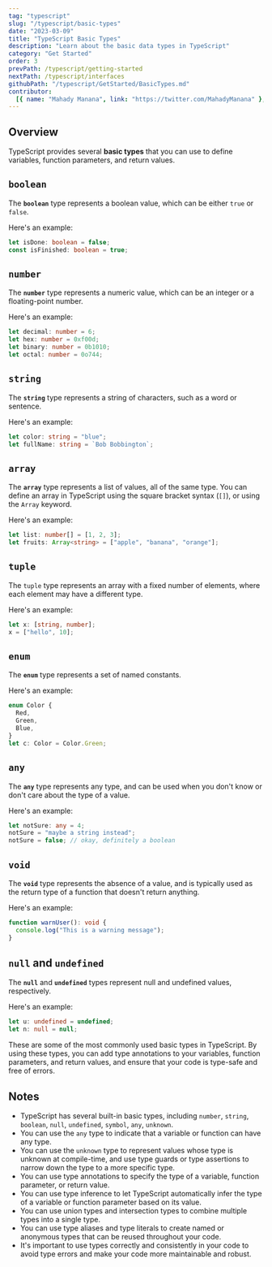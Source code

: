 ```yaml
---
tag: "typescript"
slug: "/typescript/basic-types"
date: "2023-03-09"
title: "TypeScript Basic Types"
description: "Learn about the basic data types in TypeScript"
category: "Get Started"
order: 3
prevPath: /typescript/getting-started
nextPath: /typescript/interfaces
githubPath: "/typescript/GetStarted/BasicTypes.md"
contributor:
  [{ name: "Mahady Manana", link: "https://twitter.com/MahadyManana" }, { name: "Haja", link: "https://twitter.com/Haja261M" }]
---
```


## Overview

TypeScript provides several **basic types** that you can use to define variables, function parameters, and return values.



## `boolean`

The **`boolean`** type represents a boolean value, which can be either `true` or `false`.

Here's an example:

```ts
let isDone: boolean = false;
const isFinished: boolean = true;
```

## `number`

The **`number`** type represents a numeric value, which can be an integer or a floating-point number.

Here's an example:

```ts
let decimal: number = 6;
let hex: number = 0xf00d;
let binary: number = 0b1010;
let octal: number = 0o744;
```

## `string`

The **`string`** type represents a string of characters, such as a word or sentence.

Here's an example:

```typescript
let color: string = "blue";
let fullName: string = `Bob Bobbington`;
```

## `array`

The **`array`** type represents a list of values, all of the same type. You can define an array in TypeScript using the square bracket syntax (`[]`), or using the `Array` keyword.

Here's an example:

```typescript
let list: number[] = [1, 2, 3];
let fruits: Array<string> = ["apple", "banana", "orange"];
```

## `tuple`

The `tuple` type represents an array with a fixed number of elements, where each element may have a different type.

Here's an example:

```typescript
let x: [string, number];
x = ["hello", 10];
```

## `enum`

The **`enum`** type represents a set of named constants.

Here's an example:

```ts
enum Color {
  Red,
  Green,
  Blue,
}
let c: Color = Color.Green;
```

## `any`

The **`any`** type represents any type, and can be used when you don't know or don't care about the type of a value.

Here's an example:

```ts
let notSure: any = 4;
notSure = "maybe a string instead";
notSure = false; // okay, definitely a boolean
```

## `void`

The **`void`** type represents the absence of a value, and is typically used as the return type of a function that doesn't return anything.

Here's an example:

```ts
function warnUser(): void {
  console.log("This is a warning message");
}
```

## `null` and `undefined`

The **`null`** and **`undefined`** types represent null and undefined values, respectively.

Here's an example:

```ts
let u: undefined = undefined;
let n: null = null;
```

These are some of the most commonly used basic types in TypeScript. By using these types, you can add type annotations to your variables, function parameters, and return values, and ensure that your code is type-safe and free of errors.

## Notes

- TypeScript has several built-in basic types, including `number`, `string`, `boolean`, `null`, `undefined`, `symbol`, `any`, `unknown`.
- You can use the `any` type to indicate that a variable or function can have any type.
- You can use the `unknown` type to represent values whose type is unknown at compile-time, and use type guards or type assertions to narrow down the type to a more specific type.
- You can use type annotations to specify the type of a variable, function parameter, or return value.
- You can use type inference to let TypeScript automatically infer the type of a variable or function parameter based on its value.
- You can use union types and intersection types to combine multiple types into a single type.
- You can use type aliases and type literals to create named or anonymous types that can be reused throughout your code.
- It's important to use types correctly and consistently in your code to avoid type errors and make your code more maintainable and robust.
